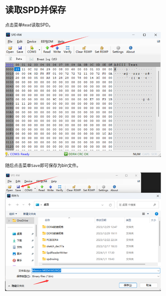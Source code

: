 # 读取SPD并保存

点击菜单`Read`读取SPD。

![spdrwgui-1](img/spdrwguir-1.png)

随后点击菜单`Save`即可保存为bin文件。

![spdrwgui-1](img/spdrwguir-2.png)